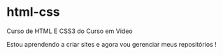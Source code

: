 # html-css
 Curso de HTML E CSS3 do Curso em Video

 Estou aprendendo a criar sites e agora vou gerenciar meus repositórios !
